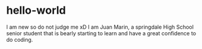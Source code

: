 # hello-world
I am new so do not judge me xD
I am Juan Marin, a springdale High School senior student that is bearly starting to learn and have a great confidence to do coding.
